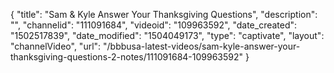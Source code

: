 {
    "title": "Sam &amp; Kyle Answer Your Thanksgiving Questions",
    "description": "",
    "channelid": "111091684",
    "videoid": "109963592",
    "date_created": "1502517839",
    "date_modified": "1504049173",
    "type": "captivate",
    "layout": "channelVideo",
    "url": "\/bbbusa-latest-videos\/sam-kyle-answer-your-thanksgiving-questions-2-notes\/111091684-109963592"
}